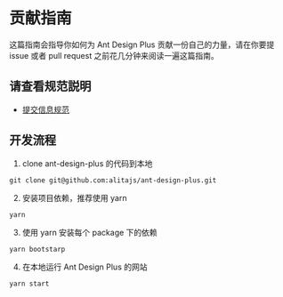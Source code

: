 # 贡献指南

这篇指南会指导你如何为 Ant Design Plus 贡献一份自己的力量，请在你要提 issue 或者 pull request 之前花几分钟来阅读一遍这篇指南。

## 请查看规范説明

- [提交信息规范](/docs/commit-lint)

## 开发流程

1. clone ant-design-plus 的代码到本地

```
git clone git@github.com:alitajs/ant-design-plus.git
```

2. 安装项目依赖，推荐使用 yarn

```
yarn
```

3. 使用 yarn 安装每个 package 下的依赖

```
yarn bootstarp

```

4. 在本地运行 Ant Design Plus 的网站

```
yarn start
```
